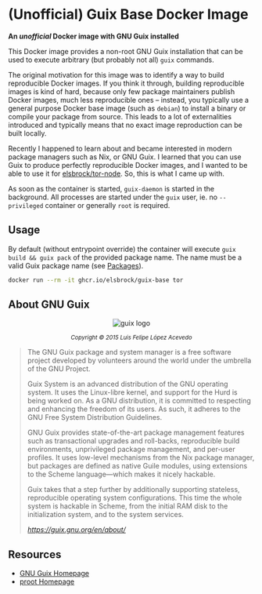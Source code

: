 # (Unofficial) Guix Base Docker Image

**An  *unofficial* Docker image with GNU Guix installed**

This Docker image provides a non-root GNU Guix installation that can be used to execute arbitrary (but probably not all) `guix` commands.

The original motivation for this image was to identify a way to build reproducible Docker images. If you think it through, building reproducible images is kind of hard, because only few package maintainers publish Docker images, much less reproducible ones – instead, you typically use a general purpose Docker base image (such as `debian`) to install a binary or compile your package from source. This leads to a lot of externalities introduced and typically means that no exact image reproduction can be built locally.

Recently I happened to learn about and became interested in modern package managers such as Nix, or GNU Guix. I learned that you can use Guix to produce perfectly reproducible Docker images, and I wanted to be able to use it for [elsbrock/tor-node](https://github.com/elsbrock/tor-node). So, this is what I came up with.

As soon as the container is started, `guix-daemon` is started in the background. All processes are started under the `guix` user, ie. no `--privileged` container or generally `root` is required.

## Usage

By default (without entrypoint override) the container will execute `guix build && guix pack` of the provided package name. The name must be a valid Guix package name (see [Packages](https://guix.gnu.org/en/packages/)).

```sh
docker run --rm -it ghcr.io/elsbrock/guix-base tor
```

## About GNU Guix

<center>

![guix logo](https://guix.gnu.org/static/base/img/Guix.png)

<small>_Copyright © 2015 Luis Felipe López Acevedo_</small>

</center>

<blockquote>
The GNU Guix package and system manager is a free software project developed by volunteers around the world under the umbrella of the GNU Project.

Guix System is an advanced distribution of the GNU operating system. It uses the Linux-libre kernel, and support for the Hurd is being worked on. As a GNU distribution, it is committed to respecting and enhancing the freedom of its users. As such, it adheres to the GNU Free System Distribution Guidelines.

GNU Guix provides state-of-the-art package management features such as transactional upgrades and roll-backs, reproducible build environments, unprivileged package management, and per-user profiles. It uses low-level mechanisms from the Nix package manager, but packages are defined as native Guile modules, using extensions to the Scheme language—which makes it nicely hackable.

Guix takes that a step further by additionally supporting stateless, reproducible operating system configurations. This time the whole system is hackable in Scheme, from the initial RAM disk to the initialization system, and to the system services.

_https://guix.gnu.org/en/about/_
</blockquote>

## Resources

* [GNU Guix Homepage](http://guix.gnu.org)
* [proot Homepage](https://proot-me.github.io/)
